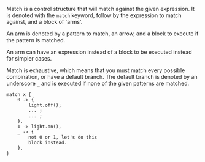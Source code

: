 Match is a control structure that will match against the given expression. It is denoted with the `match` keyword, follow by the expression to match against, and a block of 'arms'.

An arm is denoted by a pattern to match, an arrow, and a block to execute if the pattern is matched.

An arm can have an expression instead of a block to be executed instead for simpler cases.

Match is exhaustive, which means that you must match every possible combination, or have a default branch. The default branch is denoted by an underscore `_` and is executed if none of the given patterns are matched.

	match x {
		0 -> {
			light.off();
			... ;
			... ;
		},
		1 -> light.on(),
		_ -> {
			not 0 or 1, let's do this
			block instead.
		},
	}